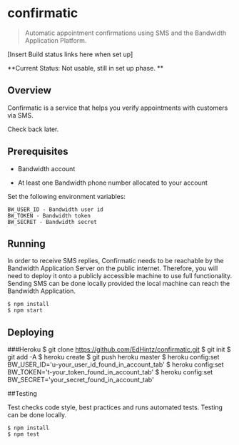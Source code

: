 confirmatic
========

>  Automatic appointment confirmations using SMS and the Bandwidth Application Platform.

[Insert Build status links here when set up]

**Current Status: Not usable, still in set up phase.
**

## Overview
Confirmatic is a service that helps you verify appointments with customers via SMS.  

Check back later.  
## Prerequisites

* Bandwidth account

* At least one Bandwidth phone number allocated to your account

Set the following environment variables:

    BW_USER_ID - Bandwidth user id
    BW_TOKEN - Bandwidth token
    BW_SECRET - Bandwidth secret

## Running
In order to receive SMS replies, Confirmatic needs to be reachable by the Bandwidth Application Server on the public internet.  Therefore, you will need to deploy it onto a publicly accessible machine to use full functionality.  Sending SMS can be done locally provided the local machine can reach the Bandwidth Application.
    
    $ npm install
    $ npm start


## Deploying

###Heroku
    $ git clone https://github.com/EdHintz/confirmatic.git
    $ git init
    $ git add -A
    $ heroku create
    $ git push heroku master
    $ heroku config:set BW_USER_ID='u-your_user_id_found_in_account_tab'
    $ heroku config:set BW_TOKEN='t-your_token_found_in_account_tab'
    $ heroku config:set BW_SECRET='your_secret_found_in_account_tab'
    
    

##Testing

Test checks code style, best practices and runs automated tests.  Testing can be done locally.

    $ npm install
    $ npm test



